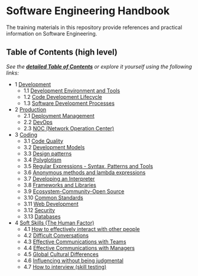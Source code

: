 Software Engineering Handbook
=============================

The training materials in this repository provide references and practical information on Software Engineering.

## Table of Contents (high level)

*See the [**detailed Table of Contents**](TOC.md) or explore it yourself using the following links:*

- 1 [Development](./Handbook/Development)
    - 1.1 [Development Environment and Tools](./Handbook/Development/Development%20Environment%20and%20Tools)
    - 1.2 [Code Development Lifecycle](./Handbook/Development/Code%20Development%20Lifecycle)
    - 1.3 [Software Development Processes](./Handbook/Development/Software%20Development%20Processes)
- 2 [Production](./Handbook/Production)
    - 2.1 [Deployment Management](./Handbook/Production/Deployment%20Management)
    - 2.2 [DevOps](./Handbook/Production/DevOps)
    - 2.3 [NOC (Network Operation Center)](./Handbook/Production/NOC%20%28Network%20Operation%20Center%29)
- 3 [Coding](./Handbook/Coding)
    - 3.1 [Code Quality](./Handbook/Coding/Code%20Quality)
    - 3.2 [Development Models](./Handbook/Coding/Development%20Models)
    - 3.3 [Design patterns](./Handbook/Coding/Design%20patterns)
    - 3.4 [Polyglotism](./Handbook/Coding/Polyglotism)
    - 3.5 [Regular Expressions - Syntax, Patterns and Tools](./Handbook/Coding/Regular%20Expressions%20-%20Syntax%2C%20Patterns%20and%20Tools)
    - 3.6 [Anonymous methods and lambda expressions](./Handbook/Coding/Anonymous%20methods%20and%20lambda%20expressions)
    - 3.7 [Developing an Interpreter](./Handbook/Coding/Developing%20an%20Interpreter)
    - 3.8 [Frameworks and Libraries](./Handbook/Coding/Frameworks%20and%20Libraries)
    - 3.9 [Ecosystem-Community-Open Source](./Handbook/Coding/Ecosystem-Community-Open%20Source)
    - 3.10 [Common Standards](./Handbook/Coding/Common%20Standards)
    - 3.11 [Web Development](./Handbook/Coding/Web%20Development)
    - 3.12 [Security](./Handbook/Coding/Security)
    - 3.13 [Databases](./Handbook/Coding/Databases)
- 4 [Soft Skills (The Human Factor)](./Handbook/Soft%20Skills%20%28The%20Human%20Factor%29)
    - 4.1 [How to effectively interact with other people](./Handbook/Soft%20Skills%20%28The%20Human%20Factor%29/How%20to%20effectively%20interact%20with%20other%20people)
    - 4.2 [Difficult Conversations](./Handbook/Soft%20Skills%20%28The%20Human%20Factor%29/Difficult%20Conversations)
    - 4.3 [Effective Communications with Teams](./Handbook/Soft%20Skills%20%28The%20Human%20Factor%29/Effective%20Communications%20with%20Teams)
    - 4.4 [Effective Communications with Managers](./Handbook/Soft%20Skills%20%28The%20Human%20Factor%29/Effective%20Communications%20with%20Managers)
    - 4.5 [Global Cultural Differences](./Handbook/Soft%20Skills%20%28The%20Human%20Factor%29/Global%20Cultural%20Differences)
    - 4.6 [Influencing without being judgmental](./Handbook/Soft%20Skills%20%28The%20Human%20Factor%29/Influencing%20without%20being%20judgmental)
    - 4.7 [How to interview (skill testing)](./Handbook/Soft%20Skills%20%28The%20Human%20Factor%29/How%20to%20interview%20%28skill%20testing%29)
